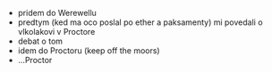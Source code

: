 * pridem do Werewellu
* predtym (ked ma oco poslal po ether a paksamenty) mi povedali o vlkolakovi v Proctore
* debat o tom
* idem do Proctoru (keep off the moors)
* ...Proctor